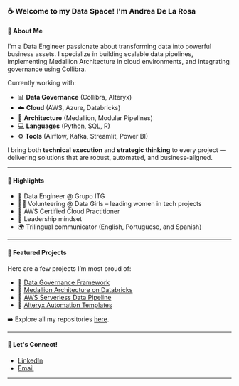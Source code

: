 ### ☕ Welcome to my Data Space! I'm Andrea De La Rosa

#### 🚀 About Me
I'm a Data Engineer passionate about transforming data into powerful business assets. I specialize in building scalable data pipelines, implementing Medallion Architecture in cloud environments, and integrating governance using Collibra.

Currently working with:
- 📊 **Data Governance** (Collibra, Alteryx)
- ☁️ **Cloud** (AWS, Azure, Databricks)
- 🧱 **Architecture** (Medallion, Modular Pipelines)
- 💻 **Languages** (Python, SQL, R)
- ⚙️ **Tools** (Airflow, Kafka, Streamlit, Power BI)

I bring both **technical execution** and **strategic thinking** to every project — delivering solutions that are robust, automated, and business-aligned.

---

#### 🏅 Highlights

- 🏢 Data Engineer @ Grupo ITG
- 👩‍💻 Volunteering @ Data Girls – leading women in tech projects
- 📜 AWS Certified Cloud Practitioner
- 🎯 Leadership mindset
- 🌍 Trilingual communicator (English, Portuguese, and Spanish)

---

#### 💾 Featured Projects

Here are a few projects I’m most proud of:

- 🔗 [Data Governance Framework](https://github.com/your-user/data-governance-framework)  
- 🔗 [Medallion Architecture on Databricks](https://github.com/your-user/medallion-architecture-databricks)  
- 🔗 [AWS Serverless Data Pipeline](https://github.com/your-user/aws-data-pipeline)  
- 🔗 [Alteryx Automation Templates](https://github.com/your-user/alteryx-automation-project)  

➡️ Explore all my repositories [here](https://github.com/your-user?tab=repositories).

---

#### 📧 Let's Connect!

- [LinkedIn](https://www.linkedin.com/in/andreadlr0/)
- [Email](andre110567edelarosa@gmail.com)

---
